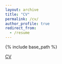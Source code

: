 ```yaml
---
layout: archive
title: "CV"
permalink: /cv/
author_profile: true
redirect_from:
  - /resume
---
```


{% include base_path %}

[CV](https://hongzeyu0319.github.io/files/CV_HongzeYu_June_2024.pdf)
